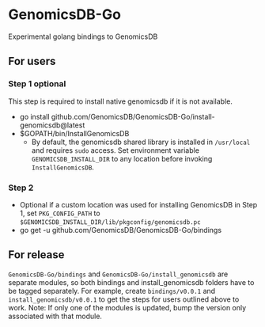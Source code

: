 # GenomicsDB-Go
Experimental golang bindings to GenomicsDB

## For users
### Step 1 optional
This step is required to install native genomicsdb if it is not available. 
- go install github.com/GenomicsDB/GenomicsDB-Go/install-genomicsdb@latest
- $GOPATH/bin/InstallGenomicsDB
  - By default, the genomicsdb shared library is installed in `/usr/local` and requires `sudo` access. Set environment variable `GENOMICSDB_INSTALL_DIR` to any  location before invoking `InstallGenomicsDB`.
### Step 2
- Optional if a custom location was used for installing GenomicsDB in Step 1, set `PKG_CONFIG_PATH` to `$GENOMICSDB_INSTALL_DIR/lib/pkgconfig/genomicsdb.pc`
- go get -u github.com/GenomicsDB/GenomicsDB-Go/bindings

## For release
`GenomicsDB-Go/bindings` and `GenomicsDB-Go/install_genomicsdb` are separate modules, so both bindings and install_genomicsdb folders have to be tagged separately. For example, create `bindings/v0.0.1` and `install_genomicsdb/v0.0.1` to get the steps for users outlined above to work. Note: If only one of the modules is updated, bump the version only associated with that module.

